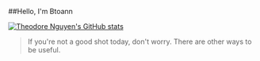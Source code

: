 ##Hello, I'm Btoann

[![Theodore Nguyen's GitHub stats](https://github-readme-stats.vercel.app/api?username=btoann&show_icons=true&&theme=dark#gh-dark-mode-only&hide_border=true)](https://github.com/btoann)

> If you're not a good shot today, don't worry.
> There are other ways to be useful.
